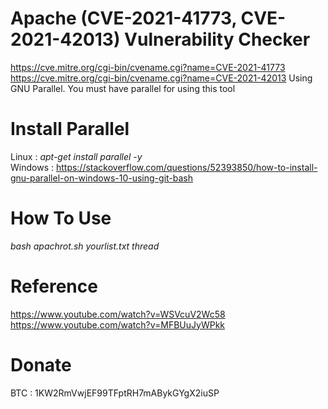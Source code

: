 # Apache (CVE-2021-41773, CVE-2021-42013) Vulnerability Checker
https://cve.mitre.org/cgi-bin/cvename.cgi?name=CVE-2021-41773
https://cve.mitre.org/cgi-bin/cvename.cgi?name=CVE-2021-42013
Using GNU Parallel. You must have parallel for using this tool
# Install Parallel
Linux : <i>apt-get install parallel -y</i><br>
Windows : https://stackoverflow.com/questions/52393850/how-to-install-gnu-parallel-on-windows-10-using-git-bash
# How To Use
<i>bash apachrot.sh yourlist.txt thread</i>
# Reference
https://www.youtube.com/watch?v=WSVcuV2Wc58
https://www.youtube.com/watch?v=MFBUuJyWPkk
# Donate
BTC : 1KW2RmVwjEF99TFptRH7mABykGYgX2iuSP
